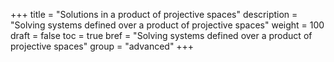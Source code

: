 +++
title = "Solutions in a product of projective spaces"
description = "Solving systems defined over a product of projective spaces"
weight = 100
draft = false
toc = true
bref = "Solving systems defined over a product of projective spaces"
group = "advanced"
+++
